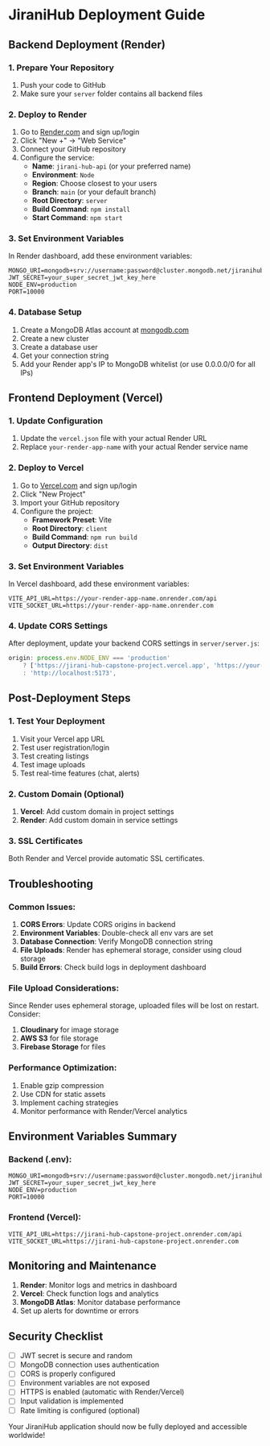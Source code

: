 # JiraniHub Deployment Guide

## Backend Deployment (Render)

### 1. Prepare Your Repository
1. Push your code to GitHub
2. Make sure your `server` folder contains all backend files

### 2. Deploy to Render
1. Go to [Render.com](https://render.com) and sign up/login
2. Click "New +" → "Web Service"
3. Connect your GitHub repository
4. Configure the service:
   - **Name**: `jirani-hub-api` (or your preferred name)
   - **Environment**: `Node`
   - **Region**: Choose closest to your users
   - **Branch**: `main` (or your default branch)
   - **Root Directory**: `server`
   - **Build Command**: `npm install`
   - **Start Command**: `npm start`

### 3. Set Environment Variables
In Render dashboard, add these environment variables:
```
MONGO_URI=mongodb+srv://username:password@cluster.mongodb.net/jiranihub
JWT_SECRET=your_super_secret_jwt_key_here
NODE_ENV=production
PORT=10000
```

### 4. Database Setup
1. Create a MongoDB Atlas account at [mongodb.com](https://mongodb.com)
2. Create a new cluster
3. Create a database user
4. Get your connection string
5. Add your Render app's IP to MongoDB whitelist (or use 0.0.0.0/0 for all IPs)

## Frontend Deployment (Vercel)

### 1. Update Configuration
1. Update the `vercel.json` file with your actual Render URL
2. Replace `your-render-app-name` with your actual Render service name

### 2. Deploy to Vercel
1. Go to [Vercel.com](https://vercel.com) and sign up/login
2. Click "New Project"
3. Import your GitHub repository
4. Configure the project:
   - **Framework Preset**: Vite
   - **Root Directory**: `client`
   - **Build Command**: `npm run build`
   - **Output Directory**: `dist`

### 3. Set Environment Variables
In Vercel dashboard, add these environment variables:
```
VITE_API_URL=https://your-render-app-name.onrender.com/api
VITE_SOCKET_URL=https://your-render-app-name.onrender.com
```

### 4. Update CORS Settings
After deployment, update your backend CORS settings in `server/server.js`:
```javascript
origin: process.env.NODE_ENV === 'production' 
    ? ['https://jirani-hub-capstone-project.vercel.app', 'https://your-custom-domain.com']
    : 'http://localhost:5173',
```

## Post-Deployment Steps

### 1. Test Your Deployment
1. Visit your Vercel app URL
2. Test user registration/login
3. Test creating listings
4. Test image uploads
5. Test real-time features (chat, alerts)

### 2. Custom Domain (Optional)
1. **Vercel**: Add custom domain in project settings
2. **Render**: Add custom domain in service settings

### 3. SSL Certificates
Both Render and Vercel provide automatic SSL certificates.

## Troubleshooting

### Common Issues:

1. **CORS Errors**: Update CORS origins in backend
2. **Environment Variables**: Double-check all env vars are set
3. **Database Connection**: Verify MongoDB connection string
4. **File Uploads**: Render has ephemeral storage, consider using cloud storage
5. **Build Errors**: Check build logs in deployment dashboard

### File Upload Considerations:
Since Render uses ephemeral storage, uploaded files will be lost on restart. Consider:
1. **Cloudinary** for image storage
2. **AWS S3** for file storage
3. **Firebase Storage** for files

### Performance Optimization:
1. Enable gzip compression
2. Use CDN for static assets
3. Implement caching strategies
4. Monitor performance with Render/Vercel analytics

## Environment Variables Summary

### Backend (.env):
```
MONGO_URI=mongodb+srv://username:password@cluster.mongodb.net/jiranihub
JWT_SECRET=your_super_secret_jwt_key_here
NODE_ENV=production
PORT=10000
```

### Frontend (Vercel):
```
VITE_API_URL=https://jirani-hub-capstone-project.onrender.com/api
VITE_SOCKET_URL=https://jirani-hub-capstone-project.onrender.com
```

## Monitoring and Maintenance

1. **Render**: Monitor logs and metrics in dashboard
2. **Vercel**: Check function logs and analytics
3. **MongoDB Atlas**: Monitor database performance
4. Set up alerts for downtime or errors

## Security Checklist

- [ ] JWT secret is secure and random
- [ ] MongoDB connection uses authentication
- [ ] CORS is properly configured
- [ ] Environment variables are not exposed
- [ ] HTTPS is enabled (automatic with Render/Vercel)
- [ ] Input validation is implemented
- [ ] Rate limiting is configured (optional)

Your JiraniHub application should now be fully deployed and accessible worldwide!